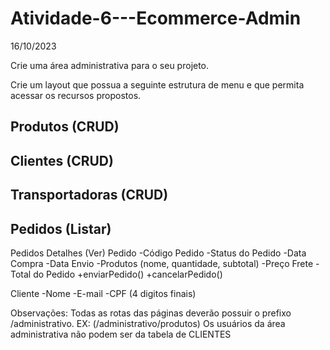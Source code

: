 # Atividade-6---Ecommerce-Admin

16/10/2023

Crie uma área administrativa para o seu projeto.

Crie um layout que possua a seguinte estrutura de menu e que permita acessar os recursos propostos.


Produtos (CRUD)
----------------------------------------
Clientes (CRUD)
----------------------------------------
Transportadoras (CRUD)
----------------------------------------
Pedidos (Listar)
----------------------------------------
Pedidos Detalhes (Ver)
Pedido
-Código Pedido
-Status do Pedido
-Data Compra
-Data Envio
-Produtos (nome, quantidade, subtotal)
-Preço Frete
-Total do Pedido
+enviarPedido()
+cancelarPedido()

Cliente
-Nome
-E-mail
-CPF (4 digitos finais)


Observações:
Todas as rotas das páginas deverão possuir o prefixo /administrativo. EX: (/administrativo/produtos)
Os usuários da área administrativa não podem ser da tabela de CLIENTES
